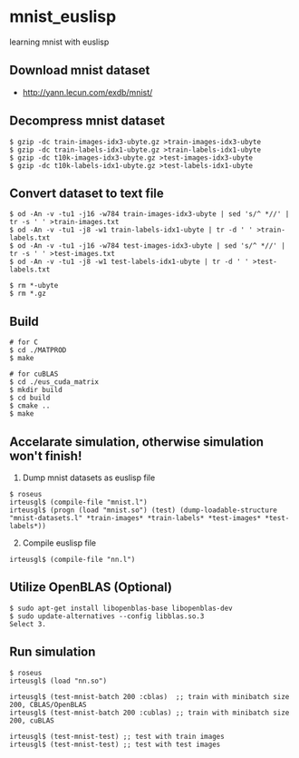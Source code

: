 # mnist_euslisp
learning mnist with euslisp

## Download mnist dataset
- http://yann.lecun.com/exdb/mnist/

## Decompress mnist dataset
```
$ gzip -dc train-images-idx3-ubyte.gz >train-images-idx3-ubyte
$ gzip -dc train-labels-idx1-ubyte.gz >train-labels-idx1-ubyte
$ gzip -dc t10k-images-idx3-ubyte.gz >test-images-idx3-ubyte
$ gzip -dc t10k-labels-idx1-ubyte.gz >test-labels-idx1-ubyte
```

## Convert dataset to text file
```
$ od -An -v -tu1 -j16 -w784 train-images-idx3-ubyte | sed 's/^ *//' | tr -s ' ' >train-images.txt
$ od -An -v -tu1 -j8 -w1 train-labels-idx1-ubyte | tr -d ' ' >train-labels.txt
$ od -An -v -tu1 -j16 -w784 test-images-idx3-ubyte | sed 's/^ *//' | tr -s ' ' >test-images.txt
$ od -An -v -tu1 -j8 -w1 test-labels-idx1-ubyte | tr -d ' ' >test-labels.txt

$ rm *-ubyte
$ rm *.gz
```

## Build
```
# for C
$ cd ./MATPROD
$ make

# for cuBLAS
$ cd ./eus_cuda_matrix
$ mkdir build
$ cd build
$ cmake ..
$ make
```

## Accelarate simulation, otherwise simulation won't finish!
1. Dump mnist datasets as euslisp file
```
$ roseus
irteusgl$ (compile-file "mnist.l")
irteusgl$ (progn (load "mnist.so") (test) (dump-loadable-structure "mnist-datasets.l" *train-images* *train-labels* *test-images* *test-labels*))
```

2. Compile euslisp file
```
irteusgl$ (compile-file "nn.l")
```

## Utilize OpenBLAS (Optional)
```
$ sudo apt-get install libopenblas-base libopenblas-dev
$ sudo update-alternatives --config libblas.so.3
Select 3.
```

## Run simulation
```
$ roseus
irteusgl$ (load "nn.so")

irteusgl$ (test-mnist-batch 200 :cblas)  ;; train with minibatch size 200, CBLAS/OpenBLAS
irteusgl$ (test-mnist-batch 200 :cublas) ;; train with minibatch size 200, cuBLAS

irteusgl$ (test-mnist-test) ;; test with train images
irteusgl$ (test-mnist-test) ;; test with test images
```
